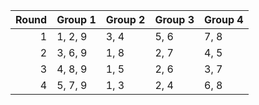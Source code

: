 |   Round | Group 1   | Group 2   | Group 3   | Group 4   |
|--------:|:----------|:----------|:----------|:----------|
|       1 | 1, 2, 9   | 3, 4      | 5, 6      | 7, 8      |
|       2 | 3, 6, 9   | 1, 8      | 2, 7      | 4, 5      |
|       3 | 4, 8, 9   | 1, 5      | 2, 6      | 3, 7      |
|       4 | 5, 7, 9   | 1, 3      | 2, 4      | 6, 8      |